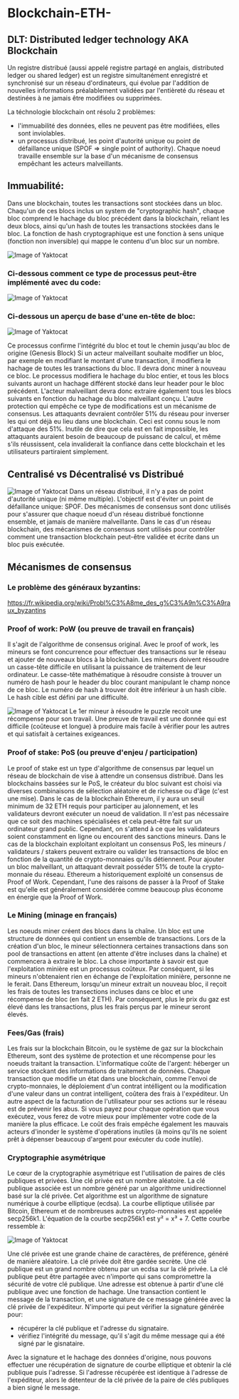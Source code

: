 # Blockchain-ETH-

## DLT: Distributed ledger technology AKA Blockchain

Un registre distribué (aussi appelé registre partagé en anglais, distributed ledger ou shared ledger) est un registre simultanément enregistré et synchronisé sur un réseau d'ordinateurs, qui évolue par l'addition de nouvelles informations préalablement validées par l'entièreté du réseau et destinées à ne jamais être modifiées ou supprimées.

La téchnologie blockchain ont résolu 2 problèmes:

- l'immuabilité des données, elles ne peuvent pas être modifiées, elles sont inviolables.
- un processus distribué, les point d'autorité unique ou point de défaillance unique (SPOF => single point of authority). Chaque noeud travaille ensemble sur la base d'un mécanisme de consensus empêchant les acteurs malveillants.

## Immuabilité:

Dans une blockchain, toutes les transactions sont stockées dans un bloc. Chaqu'un de ces blocs inclus un system de "cryptographic hash", chaque bloc comprend le hachage du bloc précédent dans la blockchain, reliant les deux blocs, ainsi qu'un hash de toutes les transactions stockées dans le bloc.
La fonction de hash cryptographique est une fonction à sens unique (fonction non inversible) qui mappe le contenu d'un bloc sur un nombre.

![Image of Yaktocat](https://raw.githubusercontent.com/AbsoluteVirtueXI/alyra-courses/master/res/blockchain.jpeg)

### Ci-dessous comment ce type de processus peut-être implémenté avec du code:

![Image of Yaktocat](https://raw.githubusercontent.com/AbsoluteVirtueXI/alyra-courses/master/res/codeview.jpg)

### Ci-dessous un aperçu de base d'une en-tête de bloc:

![Image of Yaktocat](https://raw.githubusercontent.com/AbsoluteVirtueXI/alyra-courses/master/res/blockheader.png)

Ce processus confirme l'intégrité du bloc et tout le chemin jusqu'au bloc de origine (Genesis Block)
Si un acteur malveillant souhaite modifier un bloc, par exemple en modifiant le montant d'une transaction, il modifiera le hachage de toutes les transactions du bloc. Il devra donc miner à nouveau ce bloc.
Le processus modifiera le hachage du bloc entier, et tous les blocs suivants auront un hachage différent stocké dans leur header pour le bloc précédent. L'acteur malveillant devra donc extraire également tous les blocs suivants en fonction du hachage du bloc malveillant conçu.
L'autre protection qui empêche ce type de modifications est un mécanisme de consensus. Les attaquants devraient contrôler 51% du réseau pour inverser les qui ont déjà eu lieu dans une blockchain. Ceci est connu sous le nom d'attaque des 51%. Inutile de dire que cela est en fait impossible, les attaquants auraient besoin de beaucoup de puissanc de calcul, et même s'ils réussissent, cela invaliderait la confiance dans cette blockchain et les utilisateurs partiraient simplement.

## Centralisé vs Décentralisé vs Distribué

![Image of Yaktocat](https://raw.githubusercontent.com/AbsoluteVirtueXI/alyra-courses/master/res/CDD.png)
Dans un réseau distribué, il n'y a pas de point d'autorité unique (ni même multiple).
L'objectif est d'éviter un point de défaillance unique: SPOF. Des mécanismes de consensus sont donc utilisés pour s'assurer que chaque noeud d'un réseau distribué fonctionne ensemble, et jamais de manière malveillante.
Dans le cas d'un réseau blockchain, des mécanismes de consensus sont utilisés pour contrôler comment une transaction blockchain peut-être validée et écrite dans un bloc puis exécutée.

## Mécanismes de consensus

### Le problème des généraux byzantins:

https://fr.wikipedia.org/wiki/Probl%C3%A8me_des_g%C3%A9n%C3%A9raux_byzantins

### Proof of work: PoW (ou preuve de travail en français)

Il s'agit de l'algorithme de consensus original. Avec le proof of work, les mineurs se font concurrence pour effectuer des transactions sur le réseau et ajouter de nouveaux blocs à la blockchain. Les mineurs doivent résoudre un casse-tête difficile en utilisant la puissance de traitement de leur ordinateur.
Le casse-tête mathématique à résoudre consiste à trouver un numéro de hash pour le header du bloc courant manipulant le champ nonce de ce bloc. Le numéro de hash à trouver doit être inférieur à un hash cible. Le hash cible est défini par une difficulté.

![Image of Yaktocat](https://raw.githubusercontent.com/AbsoluteVirtueXI/alyra-courses/master/res/bitcoin_block_hashing.jpg)
Le 1er mineur à résoudre le puzzle recoit une récompense pour son travail. Une preuve de travail est une donnée qui est difficile (coûteuse et longue) à produire mais facile à vérifier pour les autres et qui satisfait à certaines exigeances.

### Proof of stake: PoS (ou preuve d'enjeu / participation)

Le proof of stake est un type d'algorithme de consensus par lequel un réseau de blockchain de vise à attendre un consensus distribué. Dans les blockchains bassées sur le PoS, le créateur du bloc suivant est choisi via diverses combinaisons de sélection aléatoire et de richesse ou d'âge (c'est une mise). Dans le cas de la blockchain Ethereum, il y aura un seuil minimum de 32 ETH requis pour participer au jalonnement, et les validateurs devront exécuter un noeud de validation. Il n'est pas nécessaire que ce soit des machines spécialisées et cela peut-être fait sur un ordinateur grand public. Cependant, on s'attend à ce que les validateurs soient constamment en ligne ou encourent des sanctions mineurs.
Dans le cas de la blockchain exploitant exploitant un consensus PoS, les mineurs / validateurs / stakers peuvent extraire ou valider les transactions de bloc en fonction de la quantité de crypto-monnaies qu'ils détiennent. Pour ajouter un bloc malveillant, un attaquant devrait posséder 51% de toute la crypto-monnaie du réseau. Ethereum a historiquement exploité un consensus de Proof of Work. Cependant, l'une des raisons de passer à la Proof of Stake est qu'elle est généralement considérée comme beaucoup plus économe en énergie que la Proof of Work.

### Le Mining (minage en français)

Les noeuds miner créent des blocs dans la chaîne. Un bloc est une structure de données qui contient un ensemble de transactions. Lors de la création d'un bloc, le mineur sélectionnera certaines transactions dans son pool de transactions en attent (en attente d'être incluses dans la chaîne) et commencera à extraire le bloc. La chose importante à savoir est que l'exploitation minière est un processus coûteux. Par conséquent, si les mineurs n'obtenaient rien en échange de l'exploitation minière, personne ne le ferait. Dans Ethereum, lorsqu'un mineur extrait un nouveau bloc, il reçoit les frais de toutes les transections incluses dans ce bloc et une récompense de bloc (en fait 2 ETH). Par conséquent, plus le prix du gaz est élevé dans les transactions, plus les frais perçus par le mineur seront élevés.

### Fees/Gas (frais)

Les frais sur la blockchain Bitcoin, ou le système de gaz sur la blockchain Ethereum, sont des système de protection et une récompense pour les noeuds traitant la transaction. L'informatique coûte de l'argent: héberger un service stockant des informations de traitement de données. Chaque transaction que modifie un état dans une blockchain, comme l'envoi de crypto-monnaies, le déploiement d'un contrat intélligent ou la modification d'une valeur dans un contrat intelligent, coûtera des frais à l'expéditeur. Un autre aspect de la facturation de l'utilisateur pour ses actions sur le réseau est de prévenir les abus. Si vous payez pour chaque opération que vous exécutez, vous ferez de votre mieux pour implémenter votre code de la manière la plus efficace. Le coût des frais empêche également les mauvais acteurs d'inonder le système d'opérations inutiles (à moins qu'ils ne soient prêt à dépenser beaucoup d'argent pour exécuter du code inutile).

### Cryptographie asymétrique

Le cœur de la cryptographie asymétrique est l'utilisation de paires de clés publiques et privées. Une clé privée est un nombre aléatoire. La clé publique associée est un nombre généré par un algorithme unidirectionnel basé sur la clé privée. Cet algorithme est un algorithme de signature numérique à courbe elliptique (ecdsa). La courbe elliptique utilisée par Bitcoin, Ethereum et de nombreuses autres crypto-monnaies est appelée secp256k1. L'équation de la courbe secp256k1 est y² = x³ + 7. Cette courbe ressemble à:

![Image of Yaktocat](https://raw.githubusercontent.com/AbsoluteVirtueXI/alyra-courses/master/res/ecdsa.gif)

Une clé privée est une grande chaine de caractères, de préférence, généré de manière aléatoire. La clé privée doit être gardée secrète. Une clé publique est un grand nombre obtenu par un ecdsa sur la clé privée. La clé publique peut être partagée avec n'importe qui sans compromettre la sécurité de votre clé publique. Une adresse est obtenue à partir d'une clé publique avec une fonction de hachage. Une transaction contient le message de la transaction, et une signature de ce message générée avec la clé privée de l'expéditeur. N'importe qui peut vérifier la signature générée pour:

- récupérer la clé publique et l'adresse du signataire.
- vérifiez l'intégrité du message, qu'il s'agit du même message qui a été signé par le gisnataire.

Avec la signature et le hachage des données d'origine, nous pouvons effectuer une récupération de signature de courbe elliptique et obtenir la clé publique puis l'adresse. Si l'adresse récupérée est identique à l'adresse de l'expéditeur, alors le détenteur de la clé privée de la paire de clés publiques a bien signé le message.
